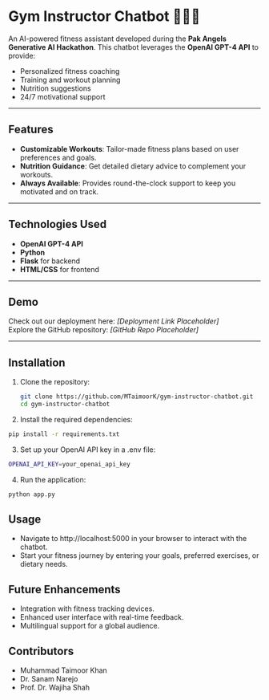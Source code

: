 # Gym Instructor Chatbot 🤖🏋️‍♂️

An AI-powered fitness assistant developed during the **Pak Angels Generative AI Hackathon**. This chatbot leverages the **OpenAI GPT-4 API** to provide:  
- Personalized fitness coaching  
- Training and workout planning  
- Nutrition suggestions  
- 24/7 motivational support  

---

## Features  
- **Customizable Workouts**: Tailor-made fitness plans based on user preferences and goals.  
- **Nutrition Guidance**: Get detailed dietary advice to complement your workouts.  
- **Always Available**: Provides round-the-clock support to keep you motivated and on track.  

---

## Technologies Used  
- **OpenAI GPT-4 API**  
- **Python**  
- **Flask** for backend  
- **HTML/CSS** for frontend  

---

## Demo  

Check out our deployment here: *[Deployment Link Placeholder]*  
Explore the GitHub repository: *[GitHub Repo Placeholder]*  

---

## Installation  
1. Clone the repository:  
   ```bash
   git clone https://github.com/MTaimoorK/gym-instructor-chatbot.git
   cd gym-instructor-chatbot

2. Install the required dependencies:
```bash
pip install -r requirements.txt
```

3. Set up your OpenAI API key in a .env file:
```bash
OPENAI_API_KEY=your_openai_api_key
```

4. Run the application:
```bash
python app.py
```

## Usage
- Navigate to http://localhost:5000 in your browser to interact with the chatbot.
- Start your fitness journey by entering your goals, preferred exercises, or dietary needs.

## Future Enhancements
- Integration with fitness tracking devices.
- Enhanced user interface with real-time feedback.
- Multilingual support for a global audience.

## Contributors
- Muhammad Taimoor Khan
- Dr. Sanam Narejo
- Prof. Dr. Wajiha Shah



